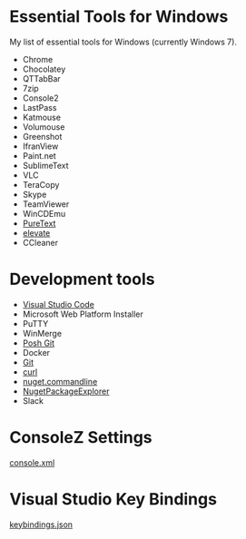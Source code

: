 # Essential Tools for Windows

My list of essential tools for Windows (currently Windows 7).

* Chrome
* Chocolatey
* QTTabBar
* 7zip
* Console2
* LastPass
* Katmouse 
* Volumouse
* Greenshot
* IfranView
* Paint.net
* SublimeText
* VLC
* TeraCopy
* Skype
* TeamViewer
* WinCDEmu
* [PureText](http://stevemiller.net/puretext/)
* [elevate](https://github.com/alexey-gusarov/elevate)
* CCleaner

# Development tools

* [Visual Studio Code](code.visualstudio.com)
* Microsoft Web Platform Installer
* PuTTY
* WinMerge
* [Posh Git](https://github.com/dahlbyk/posh-git)
* Docker
* [Git](https://chocolatey.org/packages/git)
* [curl](https://chocolatey.org/packages/curl)
* [nuget.commandline](https://chocolatey.org/packages/NuGet.CommandLine)
* [NugetPackageExplorer](https://chocolatey.org/packages/NugetPackageExplorer)
* Slack
 
# ConsoleZ Settings

[console.xml](Console/console.xml)

# Visual Studio Key Bindings

[keybindings.json](visual%20studio%20code/keybindings.json)